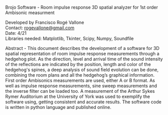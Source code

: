 Brojo Software - Room impulse response 3D spatial analyzer for 1st order Ambisonic measurment

Developed by Francisco Rogé Vallone                              
Contact: rogevallone@gmail.com                                    
Date: 4/21                                                       
Libraries needed: Matplotlib, Tkinter, Scipy, Numpy, Soundfile

Abstract - This document describes the development of a software for 3D spatial representation of room impulse response measurements through a hedgehog plot.  As the direction, level and arrival time of the sound intensity of the reflections are indicated by the position, length and color of the hedgehog's spines, a deep analysis of sound field evolution can be done, combining the room plans and all the hedgehog’s graphical information. First order Ambisonics measurements are used, either A or B format. As well as impulse response measurements, sine sweep measurements and the inverse filter can be loaded too. A measurement of the Arthur Sykes Rymer Auditorium at the University of York was used to exemplify the software using, getting consistent and accurate results. The software code is written in python language and published online.
